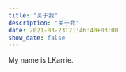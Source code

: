 ```yaml
---
title: "关于我"
description: "关于我"
date: 2021-03-23T21:46:40+03:00
show_date: false
---
```


My name is LKarrie. 